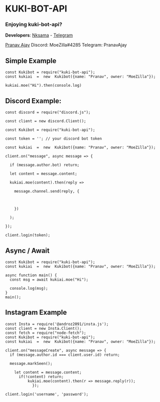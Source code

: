 <h1>KUKI-BOT-API</h1>

### Enjoying kuki-bot-api?


**Developers**:
[Nksama](https://github.com/nksama) -
[Telegram](https://t.me/NksamaX)

[Pranav Ajay](https://github.com/Moezilla)
Discord: MoeZilla#4285
Telegram: PranavAjay

## Simple Example

```
const Kukibot = require("kuki-bot-api");
const kukiai  =  new  Kukibot({name: "Pranav", owner: "MoeZilla"});

kukiai.moe("Hi").then(console.log)
```

## Discord Example:

```
const discord = require("discord.js");

const client = new discord.Client();

const Kukibot = require("kuki-bot-api");

const token = ''; // your discord bot token

const kukiai  =  new  Kukibot({name: "Pranav", owner: "MoeZilla"});

client.on("message", async message => {

  if (message.author.bot) return; 

  let content = message.content;

  kukiai.moe(content).then(reply =>

    message.channel.send(reply, {

             

    })

  ); 

});

client.login(token);
```

## Async / Await

```
const Kukibot = require("kuki-bot-api");
const kukiai  =  new  Kukibot({name: "Pranav", owner: "MoeZilla"});

async function main() {
  const msg = await kukiai.moe("Hi");

  console.log(msg);
}
main();
```

## Instagram Example

``` 
const Insta = require('@androz2091/insta.js');
const client = new Insta.Client();
const fetch = require("node-fetch");
const Kukibot = require("kuki-bot-api");
const kukiai  =  new  Kukibot({name: "Pranav", owner: "MoeZilla"});
 
client.on("messageCreate", async message => {
  if (message.author.id === client.user.id) return;

  message.markSeen();

    let content = message.content;
      if(!content) return;
          kukiai.moe(content).then(r => message.reply(r));
            });

client.login('username', 'password'); 
```

